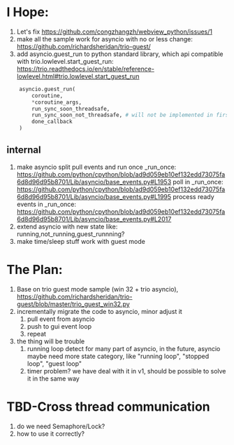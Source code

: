# I Hope:
1. Let's fix https://github.com/congzhangzh/webview_python/issues/1
2. make all the sample work for asyncio with no or less change: https://github.com/richardsheridan/trio-guest/
3. add asyncio.guest_run to python standard library, which api compatible with trio.lowlevel.start_guest_run: https://trio.readthedocs.io/en/stable/reference-lowlevel.html#trio.lowlevel.start_guest_run
```python
    asyncio.guest_run(
        coroutine,
        *coroutine_args,
        run_sync_soon_threadsafe,
        run_sync_soon_not_threadsafe, # will not be implemented in first version
        done_callback
    )
```
## internal
1. make asyncio split pull events and run once
    _run_once: https://github.com/python/cpython/blob/ad9d059eb10ef132edd73075fa6d8d96d95b8701/Lib/asyncio/base_events.py#L1953
    poll in _run_once:
    https://github.com/python/cpython/blob/ad9d059eb10ef132edd73075fa6d8d96d95b8701/Lib/asyncio/base_events.py#L1995
    process ready events in _run_once:
    https://github.com/python/cpython/blob/ad9d059eb10ef132edd73075fa6d8d96d95b8701/Lib/asyncio/base_events.py#L2017
2. extend asyncio with new state like: running,not_running,guest_runnning? 
3. make time/sleep stuff work with guest mode

# The Plan:
1. Base on trio guest mode sample (win 32 + trio asyncio), https://github.com/richardsheridan/trio-guest/blob/master/trio_guest_win32.py
2. incrementally migrate the code to asyncio, minor adjust it
    1. pull event from asyncio
    2. push to gui event loop
    3. repeat
3. the thing will be trouble
    1. running loop detect for many part of asyncio, in the future, asyncio maybe need more state category, like "running loop", "stopped loop", "guest loop"
    2. timer problem? we have deal with it in v1, should be possible to solve it in the same way

# TBD-Cross thread communication
1. do we need Semaphore/Lock?
2. how to use it correctly?
